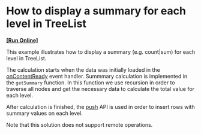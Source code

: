 # How to display a summary for each level in TreeList
<!-- run online -->
**[[Run Online]](https://codecentral.devexpress.com/355815169/)**
<!-- run online end -->
This example illustrates how to display a summary (e.g. count|sum) for each level in TreeList.

The calculation starts when the data was initially loaded in the [onContentReady](https://js.devexpress.com/Documentation/ApiReference/UI_Components/dxTreeList/Configuration/#onContentReady) event handler.  Summmary calculation is implemented in the `getSummary` function. In this function we use recursion in order to traverse all nodes and get the necessary data to calculate the total value for each level.

After calculation is finished, the [push](https://js.devexpress.com/Documentation/ApiReference/Data_Layer/ArrayStore/Methods/#pushchanges) API is used in order to insert rows with summary values on each level.

Note that this solution does not support remote operations.
